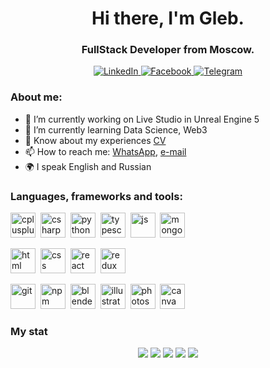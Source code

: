 <div id="header" align="center">
  <h1>Hi there, I'm Gleb.</h1>
  <h3>FullStack Developer from Moscow.</h3>
</div>
<div id="social" align="center">
  <a href="https://www.linkedin.com/in/gleb-voronkov-397082240/">
    <img src="https://img.shields.io/badge/LinkedIn-blue?style=for-the-badge&logo=linkedin&logoColor=white"
         alt="LinkedIn"/>
  </a>
  <a href="https://www.facebook.com/gleb.voronkovkov.03/">
    <img src="https://img.shields.io/badge/Facebook-blue?style=for-the-badge&logo=facebook&logoColor=white"
         alt="Facebook"/>
  </a>
  <a href="https://t.me/Gleb_Voronkov">
    <img src="https://img.shields.io/badge/Telegram-blue?style=for-the-badge&logo=telegram&logoColor=white"
         alt="Telegram"/>
  </a>
</div>

### About me:
- 🔭 I’m currently working on Live Studio in Unreal Engine 5
- 🌱 I’m currently learning Data Science, Web3
- 📄 Know about my experiences [CV](https://glebvoronkov03.github.io/Gleb-Voronkov-Web-CV/)
- 📫 How to reach me: 
      [WhatsApp](https://api.whatsapp.com/send?phone=79261781707&text=Hello,%20Gleb%20Voronkov.%20I%27m%20from%20GitHub.), 
      [e-mail](mailto:glebvoronkov03@gmail.com)
- 🌍 I speak English and Russian

### Languages, frameworks and tools:
<img src="https://cdn.jsdelivr.net/gh/devicons/devicon/icons/cplusplus/cplusplus-original.svg" title="cplusplus" width="40" height="40" />&nbsp;
<img src="https://cdn.jsdelivr.net/gh/devicons/devicon/icons/csharp/csharp-original.svg" title="csharp" width="40" height="40" />&nbsp;
<img src="https://cdn.jsdelivr.net/gh/devicons/devicon/icons/python/python-original.svg" title="python" width="40" height="40" />&nbsp;
<img src="https://cdn.jsdelivr.net/gh/devicons/devicon/icons/typescript/typescript-original.svg" title="typescript" width="40" height="40" />&nbsp;
<img src="https://cdn.jsdelivr.net/gh/devicons/devicon/icons/javascript/javascript-original.svg" title="js" width="40" height="40" />&nbsp;
<img src="https://cdn.jsdelivr.net/gh/devicons/devicon/icons/mongodb/mongodb-original.svg" title="mongodb" width="40" height="40" />

<img src="https://cdn.jsdelivr.net/gh/devicons/devicon/icons/html5/html5-original.svg" title="html" width="40" height="40" />&nbsp;
<img src="https://cdn.jsdelivr.net/gh/devicons/devicon/icons/css3/css3-original.svg" title="css" width="40" height="40" />&nbsp;
<img src="https://cdn.jsdelivr.net/gh/devicons/devicon/icons/react/react-original.svg" title="react" width="40" height="40" />&nbsp;
<img src="https://cdn.jsdelivr.net/gh/devicons/devicon/icons/redux/redux-original.svg" title="redux" width="40" height="40" />&nbsp;
<!-- <img src="https://cdn.jsdelivr.net/gh/devicons/devicon/icons/docker/docker-original.svg" title="docker" width="40" height="40" />&nbsp; -->
<!-- <img src="https://cdn.jsdelivr.net/gh/devicons/devicon/icons/webpack/webpack-original.svg" title="webpack" width="40" height="40" />&nbsp; -->
<img src="https://cdn.jsdelivr.net/gh/devicons/devicon/icons/git/git-plain.svg" title="git" width="40" height="40" />&nbsp;
<img src="https://cdn.jsdelivr.net/gh/devicons/devicon/icons/npm/npm-original-wordmark.svg" title="npm" width="40" height="40" />&nbsp;
<img src="https://cdn.jsdelivr.net/gh/devicons/devicon/icons/blender/blender-original.svg" title="blender" width="40" height="40" />&nbsp;
<img src="https://cdn.jsdelivr.net/gh/devicons/devicon/icons/illustrator/illustrator-plain.svg" title="illustrator" width="40" height="40" />&nbsp;
<img src="https://cdn.jsdelivr.net/gh/devicons/devicon/icons/photoshop/photoshop-plain.svg" title="photoshop" width="40" height="40" />&nbsp;
<img src="https://cdn.jsdelivr.net/gh/devicons/devicon/icons/canva/canva-original.svg" title="canva" width="40" height="40" />&nbsp;

### My stat
<div id="stat" align="center">
	<img src="http://github-profile-summary-cards.vercel.app/api/cards/profile-details?username=GlebVoronkov03&theme=github_dark"/>
	<img src="http://github-profile-summary-cards.vercel.app/api/cards/repos-per-language?username=GlebVoronkov03&theme=github_dark"/>
	<img src="http://github-profile-summary-cards.vercel.app/api/cards/most-commit-language?username=GlebVoronkov03&theme=github_dark"/>
	<img src="http://github-profile-summary-cards.vercel.app/api/cards/stats?username=GlebVoronkov03&theme=github_dark"/>
	<img src="http://github-profile-summary-cards.vercel.app/api/cards/productive-time?username=GlebVoronkov03&theme=github_dark&utcOffset=8"/>
</div>
